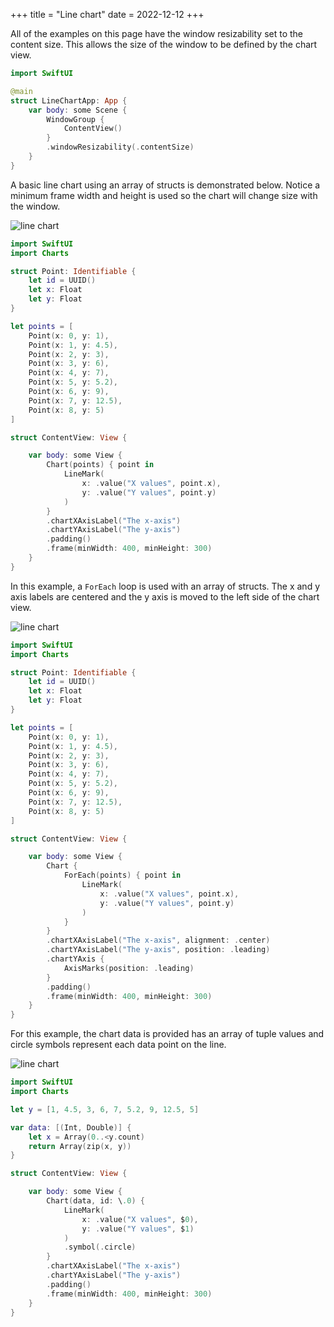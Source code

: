 +++
title = "Line chart"
date = 2022-12-12
+++

All of the examples on this page have the window resizability set to the content size. This allows the size of the window to be defined by the chart view.

```swift
import SwiftUI

@main
struct LineChartApp: App {
    var body: some Scene {
        WindowGroup {
            ContentView()
        }
        .windowResizability(.contentSize)
    }
}
```

A basic line chart using an array of structs is demonstrated below. Notice a minimum frame width and height is used so the chart will change size with the window.

<p><img src="/swift-macos/img/linechart1.png" style="max-width:400px;" alt="line chart"></p>

```swift
import SwiftUI
import Charts

struct Point: Identifiable {
    let id = UUID()
    let x: Float
    let y: Float
}

let points = [
    Point(x: 0, y: 1),
    Point(x: 1, y: 4.5),
    Point(x: 2, y: 3),
    Point(x: 3, y: 6),
    Point(x: 4, y: 7),
    Point(x: 5, y: 5.2),
    Point(x: 6, y: 9),
    Point(x: 7, y: 12.5),
    Point(x: 8, y: 5)
]

struct ContentView: View {

    var body: some View {
        Chart(points) { point in
            LineMark(
                x: .value("X values", point.x),
                y: .value("Y values", point.y)
            )
        }
        .chartXAxisLabel("The x-axis")
        .chartYAxisLabel("The y-axis")
        .padding()
        .frame(minWidth: 400, minHeight: 300)
    }
}
```

In this example, a `ForEach` loop is used with an array of structs. The x and y axis labels are centered and the y axis is moved to the left side of the chart view.

<p><img src="/swift-macos/img/linechart2.png" style="max-width:400px;" alt="line chart"></p>

```swift
import SwiftUI
import Charts

struct Point: Identifiable {
    let id = UUID()
    let x: Float
    let y: Float
}

let points = [
    Point(x: 0, y: 1),
    Point(x: 1, y: 4.5),
    Point(x: 2, y: 3),
    Point(x: 3, y: 6),
    Point(x: 4, y: 7),
    Point(x: 5, y: 5.2),
    Point(x: 6, y: 9),
    Point(x: 7, y: 12.5),
    Point(x: 8, y: 5)
]

struct ContentView: View {

    var body: some View {
        Chart {
            ForEach(points) { point in
                LineMark(
                    x: .value("X values", point.x),
                    y: .value("Y values", point.y)
                )
            }
        }
        .chartXAxisLabel("The x-axis", alignment: .center)
        .chartYAxisLabel("The y-axis", position: .leading)
        .chartYAxis {
            AxisMarks(position: .leading)
        }
        .padding()
        .frame(minWidth: 400, minHeight: 300)
    }
}
```

For this example, the chart data is provided has an array of tuple values and circle symbols represent each data point on the line.

<p><img src="/swift-macos/img/linechart3.png" style="max-width:400px;" alt="line chart"></p>

```swift
import SwiftUI
import Charts

let y = [1, 4.5, 3, 6, 7, 5.2, 9, 12.5, 5]

var data: [(Int, Double)] {
    let x = Array(0..<y.count)
    return Array(zip(x, y))
}

struct ContentView: View {

    var body: some View {
        Chart(data, id: \.0) {
            LineMark(
                x: .value("X values", $0),
                y: .value("Y values", $1)
            )
            .symbol(.circle)
        }
        .chartXAxisLabel("The x-axis")
        .chartYAxisLabel("The y-axis")
        .padding()
        .frame(minWidth: 400, minHeight: 300)
    }
}
```
